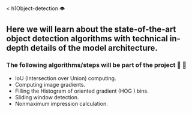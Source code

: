 < h1Object-detection 👁️ </h1>
## Here we will learn about the state-of-the-art object detection algorithms with technical in-depth details of the model architecture.

### The following algorithms/steps will be part of the project 🚀 🚀

- IoU (Intersection over Union) computing.
- Computing image gradients.
- Filling the Histogram of oriented gradient (HOG ) bins.
- Sliding window detection.
- Nonmaximum impression calculation.
